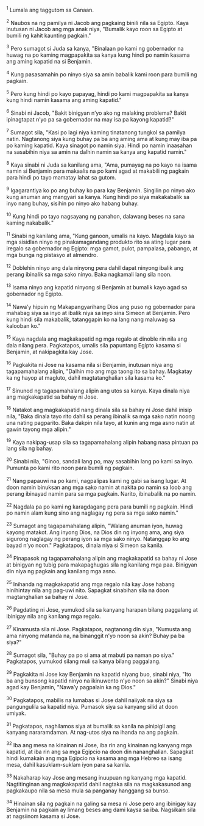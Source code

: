 <sup>1</sup>
Lumala ang taggutom sa Canaan. 

<sup>2</sup>
Naubos na ng pamilya ni Jacob ang pagkaing binili nila sa Egipto. Kaya inutusan ni Jacob ang mga anak niya, "Bumalik kayo roon sa Egipto at bumili ng kahit kaunting pagkain." 

<sup>3</sup>
Pero sumagot si Juda sa kanya, "Binalaan po kami ng gobernador na huwag na po kaming magpapakita sa kanya kung hindi po namin kasama ang aming kapatid na si Benjamin. 

<sup>4</sup>
Kung pasasamahin po ninyo siya sa amin babalik kami roon para bumili ng pagkain. 

<sup>5</sup>
Pero kung hindi po kayo papayag, hindi po kami magpapakita sa kanya kung hindi namin kasama ang aming kapatid." 

<sup>6</sup>
Sinabi ni Jacob, "Bakit binigyan nʼyo ako ng malaking problema? Bakit ipinagtapat nʼyo pa sa gobernador na may isa pa kayong kapatid?" 

<sup>7</sup>
Sumagot sila, "Kasi po lagi niya kaming tinatanong tungkol sa pamilya natin. Nagtanong siya kung buhay pa ba ang aming ama at kung may iba pa po kaming kapatid. Kaya sinagot po namin siya. Hindi po namin inaasahan na sasabihin niya sa amin na dalhin namin sa kanya ang kapatid namin." 

<sup>8</sup>
Kaya sinabi ni Juda sa kanilang ama, "Ama, pumayag na po kayo na isama namin si Benjamin para makaalis na po kami agad at makabili ng pagkain para hindi po tayo mamatay lahat sa gutom. 

<sup>9</sup>
Igagarantiya ko po ang buhay ko para kay Benjamin. Singilin po ninyo ako kung anuman ang mangyari sa kanya. Kung hindi po siya makakabalik sa inyo nang buhay, sisihin po ninyo ako habang buhay. 

<sup>10</sup>
Kung hindi po tayo nagsayang ng panahon, dalawang beses na sana kaming nakabalik." 

<sup>11</sup>
Sinabi ng kanilang ama, "Kung ganoon, umalis na kayo. Magdala kayo sa mga sisidlan ninyo ng pinakamagandang produkto rito sa ating lugar para iregalo sa gobernador ng Egipto: mga gamot, pulot, pampalasa, pabango, at mga bunga ng pistasyo at almendro. 

<sup>12</sup>
Doblehin ninyo ang dala ninyong pera dahil dapat ninyong ibalik ang perang ibinalik sa mga sako ninyo. Baka nagkamali lang sila noon. 

<sup>13</sup>
Isama ninyo ang kapatid ninyong si Benjamin at bumalik kayo agad sa gobernador ng Egipto. 

<sup>14</sup>
Nawaʼy hipuin ng Makapangyarihang Dios ang puso ng gobernador para mahabag siya sa inyo at ibalik niya sa inyo sina Simeon at Benjamin. Pero kung hindi sila makabalik, tatanggapin ko na lang nang maluwag sa kalooban ko." 

<sup>15</sup>
Kaya nagdala ang magkakapatid ng mga regalo at dinoble rin nila ang dala nilang pera. Pagkatapos, umalis sila papuntang Egipto kasama si Benjamin, at nakipagkita kay Jose. 

<sup>16</sup>
Pagkakita ni Jose na kasama nila si Benjamin, inutusan niya ang tagapamahalang alipin, "Dalhin mo ang mga taong ito sa bahay. Magkatay ka ng hayop at magluto, dahil magtatanghalian sila kasama ko." 

<sup>17</sup>
Sinunod ng tagapamahalang alipin ang utos sa kanya. Kaya dinala niya ang magkakapatid sa bahay ni Jose. 

<sup>18</sup>
Natakot ang magkakapatid nang dinala sila sa bahay ni Jose dahil inisip nila, "Baka dinala tayo rito dahil sa perang ibinalik sa mga sako natin noong una nating pagparito. Baka dakpin nila tayo, at kunin ang mga asno natin at gawin tayong mga alipin." 

<sup>19</sup>
Kaya nakipag-usap sila sa tagapamahalang alipin habang nasa pintuan pa lang sila ng bahay. 

<sup>20</sup>
Sinabi nila, "Ginoo, sandali lang po, may sasabihin lang po kami sa inyo. Pumunta po kami rito noon para bumili ng pagkain. 

<sup>21</sup>
Nang papauwi na po kami, nagpalipas kami ng gabi sa isang lugar. At doon namin binuksan ang mga sako namin at nakita po namin sa loob ang perang ibinayad namin para sa mga pagkain. Narito, ibinabalik na po namin. 

<sup>22</sup>
Nagdala pa po kami ng karagdagang pera para bumili ng pagkain. Hindi po namin alam kung sino ang naglagay ng pera sa mga sako namin." 

<sup>23</sup>
Sumagot ang tagapamahalang alipin, "Walang anuman iyon, huwag kayong matakot. Ang inyong Dios, na Dios din ng inyong ama, ang siya sigurong naglagay ng perang iyon sa mga sako ninyo. Natanggap ko ang bayad nʼyo noon." Pagkatapos, dinala niya si Simeon sa kanila. 

<sup>24</sup>
Pinapasok ng tagapamahalang alipin ang magkakapatid sa bahay ni Jose at binigyan ng tubig para makapaghugas sila ng kanilang mga paa. Binigyan din niya ng pagkain ang kanilang mga asno. 

<sup>25</sup>
Inihanda ng magkakapatid ang mga regalo nila kay Jose habang hinihintay nila ang pag-uwi nito. Sapagkat sinabihan sila na doon magtanghalian sa bahay ni Jose. 

<sup>26</sup>
Pagdating ni Jose, yumukod sila sa kanyang harapan bilang paggalang at ibinigay nila ang kanilang mga regalo. 

<sup>27</sup>
Kinamusta sila ni Jose. Pagkatapos, nagtanong din siya, "Kumusta ang ama ninyong matanda na, na binanggit nʼyo noon sa akin? Buhay pa ba siya?" 

<sup>28</sup>
Sumagot sila, "Buhay pa po si ama at mabuti pa naman po siya." Pagkatapos, yumukod silang muli sa kanya bilang paggalang. 

<sup>29</sup>
Pagkakita ni Jose kay Benjamin na kapatid niyang buo, sinabi niya, "Ito ba ang bunsong kapatid ninyo na ikinuwento nʼyo noon sa akin?" Sinabi niya agad kay Benjamin, "Nawaʼy pagpalain ka ng Dios." 

<sup>30</sup>
Pagkatapos, mabilis na lumabas si Jose dahil naiiyak na siya sa pangungulila sa kapatid niya. Pumasok siya sa kanyang silid at doon umiyak. 

<sup>31</sup>
Pagkatapos, naghilamos siya at bumalik sa kanila na pinipigil ang kanyang nararamdaman. At nag-utos siya na ihanda na ang pagkain. 

<sup>32</sup>
Iba ang mesa na kinainan ni Jose, iba rin ang kinainan ng kanyang mga kapatid, at iba rin ang sa mga Egipcio na doon din nananghalian. Sapagkat hindi kumakain ang mga Egipcio na kasama ang mga Hebreo sa isang mesa, dahil kasuklam-suklam iyon para sa kanila. 

<sup>33</sup>
Nakaharap kay Jose ang mesang inuupuan ng kanyang mga kapatid. Nagtitinginan ang magkakapatid dahil nagtaka sila na magkakasunod ang pagkakaupo nila sa mesa mula sa panganay hanggang sa bunso. 

<sup>34</sup>
Hinainan sila ng pagkain na galing sa mesa ni Jose pero ang ibinigay kay Benjamin na pagkain ay limang beses ang dami kaysa sa iba. Nagsikain sila at nagsiinom kasama si Jose.